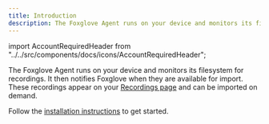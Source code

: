 ```yaml
---
title: Introduction
description: The Foxglove Agent runs on your device and monitors its filesystem for recordings.
---
```


import AccountRequiredHeader from "../../src/components/docs/icons/AccountRequiredHeader";

<AccountRequiredHeader badgeText="Requires Enterprise plan" />

The Foxglove Agent runs on your device and monitors its filesystem for recordings. It then notifies Foxglove when they are available for import. These recordings appear on your [Recordings page](https://console.foxglove.dev/recordings) and can be imported on demand.

Follow the [installation instructions](./1-installation.md) to get started.
